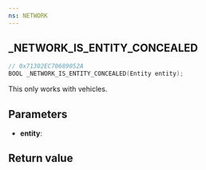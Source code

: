 ```yaml
---
ns: NETWORK
---
```

## _NETWORK_IS_ENTITY_CONCEALED

```c
// 0x71302EC70689052A
BOOL _NETWORK_IS_ENTITY_CONCEALED(Entity entity);
```

This only works with vehicles.

## Parameters
* **entity**: 

## Return value
